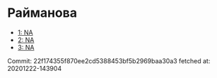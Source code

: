 # Райманова
- [1: NA](1.md)
- [2: NA](2.md)
- [3: NA](3.md)

Commit: 22f174355f870ee2cd5388453bf5b2969baa30a3
 fetched at: 20201222-143904
